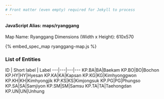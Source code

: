 ```yaml
---
# Front matter (even empty) required for Jekyll to process
---
```


#### JavaScript Alias: maps/ryanggang

Map Name: Ryanggang
Dimensions (Width x Height): 610x570



{% embed_spec_map ryanggang-map.js %}

### List of Entities

ID | Short label | Label
---|---|---|---
KP.BA|BA|Baekam
KP.BO|BO|Bochon
KP.HY|HY|Hyesan
KP.KA|KA|Kapsan
KP.KG|KG|Kimhyonggwon
KP.KH|KH|Kimhyongjik
KP.KS|KS|Kimjongsuk
KP.PG|PG|Phungso
KP.SA|SA|Samjiyon
KP.SM|SM|Samsu
KP.TA|TA|Taehongdan
KP.UN|UN|Unhung